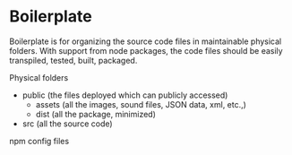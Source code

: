 # Boilerplate

Boilerplate is for organizing the source code files in maintainable physical folders. With support from node packages, the code files should be easily transpiled, tested, built, packaged.

Physical folders

- public (the files deployed which can publicly accessed)
  - assets (all the images, sound files, JSON data, xml, etc.,)
  - dist (all the package, minimized)
- src (all the source code)

npm config files
